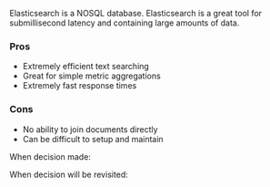 Elasticsearch is a NOSQL database. Elasticsearch is a great tool for submillisecond latency and containing large amounts of data.

### Pros
* Extremely efficient text searching
* Great for simple metric aggregations
* Extremely fast response times

### Cons
* No ability to join documents directly
* Can be difficult to setup and maintain

When decision made:

When decision will be revisited:


